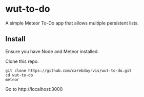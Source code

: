 # wut-to-do
A simple Meteor To-Do app that allows multiple persistent lists. 

## Install

Ensure you have Node and Meteor installed. 

Clone this repo.

```
git clone https://github.com/carebdayrvis/wut-to-do.git
cd wut-to-do
meteor
```
 
Go to http://localhost:3000

